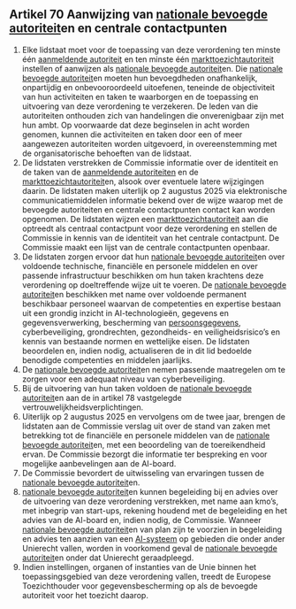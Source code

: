 ## Artikel 70 Aanwijzing van [nationale bevoegde autoriteit](a3.md#^natbau)en en centrale contactpunten

1. Elke lidstaat moet voor de toepassing van deze verordening ten minste één [aanmeldende autoriteit](a3.md#^aanmeldende) en ten minste één [markttoezichtautoriteit](a3.md#^mta) instellen of aanwijzen als [nationale bevoegde autoriteit](a3.md#^natbau)en. Die [nationale bevoegde autoriteit](a3.md#^natbau)en moeten hun bevoegdheden onafhankelijk, onpartijdig en onbevooroordeeld uitoefenen, teneinde de objectiviteit van hun activiteiten en taken te waarborgen en de toepassing en uitvoering van deze verordening te verzekeren. De leden van die autoriteiten onthouden zich van handelingen die onverenigbaar zijn met hun ambt. Op voorwaarde dat deze beginselen in acht worden genomen, kunnen die activiteiten en taken door een of meer aangewezen autoriteiten worden uitgevoerd, in overeenstemming met de organisatorische behoeften van de lidstaat.
2. De lidstaten verstrekken de Commissie informatie over de identiteit en de taken van de [aanmeldende autoriteiten](a3.md#^aanmeldende) en de [markttoezichtautoriteit](a3.md#^mta)en, alsook over eventuele latere wijzigingen daarin. De lidstaten maken uiterlijk op 2 augustus 2025 via elektronische communicatiemiddelen informatie bekend over de wijze waarop met de bevoegde autoriteiten en centrale contactpunten contact kan worden opgenomen. De lidstaten wijzen een [markttoezichtautoriteit](a3.md#^mta) aan die optreedt als centraal contactpunt voor deze verordening en stellen de Commissie in kennis van de identiteit van het centrale contactpunt. De Commissie maakt een lijst van de centrale contactpunten openbaar.
3. De lidstaten zorgen ervoor dat hun [nationale bevoegde autoriteit](a3.md#^natbau)en over voldoende technische, financiële en personele middelen en over passende infrastructuur beschikken om hun taken krachtens deze verordening op doeltreffende wijze uit te voeren. De [nationale bevoegde autoriteit](a3.md#^natbau)en beschikken met name over voldoende permanent beschikbaar personeel waarvan de competenties en expertise bestaan uit een grondig inzicht in AI-technologieën, gegevens en gegevensverwerking, bescherming van [persoonsgegevens](a3.md#^persg), cyberbeveiliging, grondrechten, gezondheids- en veiligheidsrisico’s en kennis van bestaande normen en wettelijke eisen. De lidstaten beoordelen en, indien nodig, actualiseren de in dit lid bedoelde benodigde competenties en middelen jaarlijks.
4. De [nationale bevoegde autoriteit](a3.md#^natbau)en nemen passende maatregelen om te zorgen voor een adequaat niveau van cyberbeveiliging.
5. Bij de uitvoering van hun taken voldoen de [nationale bevoegde autoriteit](a3.md#^natbau)en aan de in artikel 78 vastgelegde vertrouwelijkheidsverplichtingen.
6. Uiterlijk op 2 augustus 2025 en vervolgens om de twee jaar, brengen de lidstaten aan de Commissie verslag uit over de stand van zaken met betrekking tot de financiële en personele middelen van de [nationale bevoegde autoriteit](a3.md#^natbau)en, met een beoordeling van de toereikendheid ervan. De Commissie bezorgt die informatie ter bespreking en voor mogelijke aanbevelingen aan de AI-board.
7. De Commissie bevordert de uitwisseling van ervaringen tussen de [nationale bevoegde autoriteit](a3.md#^natbau)en.
8. [nationale bevoegde autoriteit](a3.md#^natbau)en kunnen begeleiding bij en advies over de uitvoering van deze verordening verstrekken, met name aan kmo’s, met inbegrip van start-ups, rekening houdend met de begeleiding en het advies van de AI-board en, indien nodig, de Commissie. Wanneer [nationale bevoegde autoriteit](a3.md#^natbau)en van plan zijn te voorzien in begeleiding en advies ten aanzien van een [AI-systeem](a3.md#^ai-systeem) op gebieden die onder ander Unierecht vallen, worden in voorkomend geval de [nationale bevoegde autoriteit](a3.md#^natbau)en onder dat Unierecht geraadpleegd.
9. Indien instellingen, organen of instanties van de Unie binnen het toepassingsgebied van deze verordening vallen, treedt de Europese Toezichthouder voor gegevensbescherming op als de bevoegde autoriteit voor het toezicht daarop.